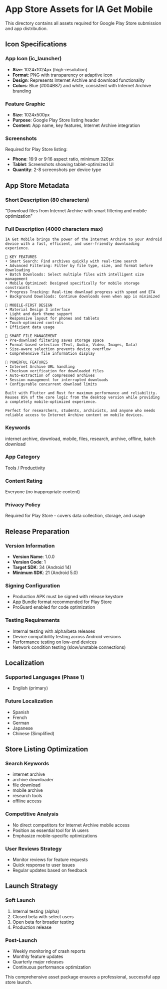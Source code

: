 # App Store Assets for IA Get Mobile

This directory contains all assets required for Google Play Store submission and app distribution.

## Icon Specifications

### App Icon (ic_launcher)
- **Size**: 1024x1024px (high-resolution)
- **Format**: PNG with transparency or adaptive icon
- **Design**: Represents Internet Archive and download functionality
- **Colors**: Blue (#004B87) and white, consistent with Internet Archive branding

### Feature Graphic
- **Size**: 1024x500px
- **Purpose**: Google Play Store listing header
- **Content**: App name, key features, Internet Archive integration

### Screenshots
Required for Play Store listing:
- **Phone**: 16:9 or 9:16 aspect ratio, minimum 320px
- **Tablet**: Screenshots showing tablet-optimized UI
- **Quantity**: 2-8 screenshots per device type

## App Store Metadata

### Short Description (80 characters)
"Download files from Internet Archive with smart filtering and mobile optimization"

### Full Description (4000 characters max)
```
IA Get Mobile brings the power of the Internet Archive to your Android device with a fast, efficient, and user-friendly downloading experience.

🚀 KEY FEATURES
• Smart Search: Find archives quickly with real-time search
• Advanced Filtering: Filter by file type, size, and format before downloading
• Batch Downloads: Select multiple files with intelligent size management
• Mobile Optimized: Designed specifically for mobile storage constraints
• Progress Tracking: Real-time download progress with speed and ETA
• Background Downloads: Continue downloads even when app is minimized

📱 MOBILE-FIRST DESIGN
• Material Design 3 interface
• Light and dark theme support
• Responsive layout for phones and tablets
• Touch-optimized controls
• Efficient data usage

🎯 SMART FILE MANAGEMENT
• Pre-download filtering saves storage space
• Format-based selection (Text, Audio, Video, Images, Data)
• Size-aware selection prevents device overflow
• Comprehensive file information display

🔧 POWERFUL FEATURES
• Internet Archive URL handling
• Checksum verification for downloaded files
• Auto-extraction of compressed archives
• Session management for interrupted downloads
• Configurable concurrent download limits

Built with Flutter and Rust for maximum performance and reliability. Reuses 85% of the core logic from the desktop version while providing a completely mobile-optimized experience.

Perfect for researchers, students, archivists, and anyone who needs reliable access to Internet Archive content on mobile devices.
```

### Keywords
internet archive, download, mobile, files, research, archive, offline, batch download

### App Category
Tools / Productivity

### Content Rating
Everyone (no inappropriate content)

### Privacy Policy
Required for Play Store - covers data collection, storage, and usage

## Release Preparation

### Version Information
- **Version Name**: 1.0.0
- **Version Code**: 1
- **Target SDK**: 34 (Android 14)
- **Minimum SDK**: 21 (Android 5.0)

### Signing Configuration
- Production APK must be signed with release keystore
- App Bundle format recommended for Play Store
- ProGuard enabled for code optimization

### Testing Requirements
- Internal testing with alpha/beta releases
- Device compatibility testing across Android versions
- Performance testing on low-end devices
- Network condition testing (slow/unstable connections)

## Localization

### Supported Languages (Phase 1)
- English (primary)

### Future Localization
- Spanish
- French  
- German
- Japanese
- Chinese (Simplified)

## Store Listing Optimization

### Search Keywords
- internet archive
- archive downloader
- file download
- mobile archive
- research tools
- offline access

### Competitive Analysis
- No direct competitors for Internet Archive mobile access
- Position as essential tool for IA users
- Emphasize mobile-specific optimizations

### User Reviews Strategy
- Monitor reviews for feature requests
- Quick response to user issues
- Regular updates based on feedback

## Launch Strategy

### Soft Launch
1. Internal testing (alpha)
2. Closed beta with select users
3. Open beta for broader testing
4. Production release

### Post-Launch
- Weekly monitoring of crash reports
- Monthly feature updates
- Quarterly major releases
- Continuous performance optimization

This comprehensive asset package ensures a professional, successful app store launch.